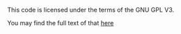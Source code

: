 This code is licensed under the terms of the GNU GPL V3.

You may find the full text of that [here](http://www.gnu.org/licenses/gpl-3.0.en.html)
